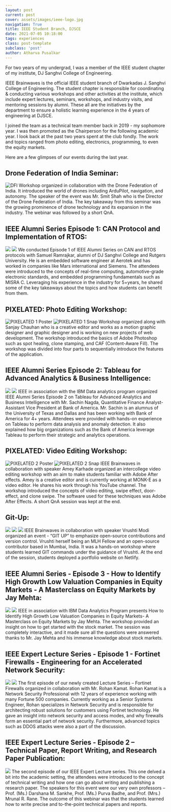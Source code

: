 ```yaml
---
layout: post
current: post
cover: assets/images/ieee-logo.jpg
navigation: True
title: IEEE Student Branch, DJSCE
date: 2021-07-05 10:18:00
tags: experiences
class: post-template
subclass: 'post'
author: Atharva Pusalkar
---
```


For two years of my undergrad, I was a member of the IEEE student chapter of my institute, DJ Sanghvi College of Engineering.

IEEE Brainwaves is the official IEEE student branch of Dwarkadas J. Sanghvi College of Engineering. The student chapter is responsible for coordinating & conducting various workshops and other activities at the institute, which include expert lectures, seminars, workshops, and industry visits, and mentoring sessions by alumni. These all are the initiatives by the department to ensure a holistic learning experience in the 4 years of engineering at DJSCE.

I joined the team as a technical team member back in 2019 - my sophomore year. I was then promoted as the Chairperson for the following academic year. I look back at the past two years spent at the club fondly. The work and topics ranged from photo editing, electronics, programming, to even the equity markets.

Here are a few glimpses of our events during the last year.

##	Drone Federation of India Seminar:
![DFI](assets/images/DFI_1.jpg)
Workshop organized in collaboration with the Drone Federation of India. It introduced the world of drones including ArduPilot, navigation, and autonomy. The speaker of the event was Mr. Smit Shah who is the Director of the Drone Federation of India. The key takeaway from this seminar was the growing prominence of drone technology and its expansion in the industry. The webinar was followed by a short QnA.

##	IEEE Alumni Series Episode 1: CAN Protocol and Implementation of RTOS:
<img src="assets/images/CAN_Protocol_Poster.png"/>
<img src="assets/images/CAN_Protocol_1.jpg"/>
We conducted Episode 1 of IEEE Alumni Series on CAN and RTOS protocols with Samuel Ramrajkar, alumni of DJ Sanghvi College and Rutgers University. He is an embedded software engineer at Aerotek and has worked in companies like Mars international and Siemens. The attendees were introduced to the concepts of real-time computing, automotive-grade electronic standards, and embedded programming fundamentals such as MISRA C.
Leveraging his experience in the industry for 5+years, he shared some of the key takeaways about the topics and how students can benefit from them.

##	PIXELATED: Photo Editing Workshop:
![PIXELATED 1 Poster](assets/images/PIXELATED_workshop1_poster.png)
![PIXELATED 1 Snap](assets/images/Pixelated1_0.jpg)
Workshop organized along with Sanjay Chauhan who is a creative editor and works as a motion graphic designer and graphic designer and is working on new projects of web development. The workshop introduced the basics of Adobe Photoshop such as spot healing, clone stamping, and CAF (Content-Aware Fill). The workshop was divided into four parts to sequentially introduce the features of the application.

##	IEEE Alumni Series Episode 2: Tableau for Advanced Analytics & Business Intelligence:
![](assets/images/Tableau_poster.png)
![](assets/images/Tableau_1.png)
IEEE in association with the IBM Data analytics program organized IEEE Alumni Series Episode 2 on Tableau for Advanced Analytics and Business Intelligence with Mr. Sachin Nagda, Quantitative Finance Analyst- Assistant Vice President at Bank of America. Mr. Sachin is an alumnus of the University of Texas and Dallas and has been working with Bank of America for 4+ years. Attendees were provided with hands-on experience on Tableau to perform data analysis and anomaly detection. It also explained how big organizations such as the Bank of America leverage Tableau to perform their strategic and analytics operations.

##	PIXELATED: Video Editing Workshop:
![PIXELATED 2 Poster](assets/images/PIXELATED_workshop2_poster.PNG)
![PIXELATED 2 Snap](assets/images/Pixelated2_0.jpg)
IEEE Brainwaves in collaboration with speaker Amey Karhade organized an intercollege video editing workshop with an aim to make students familiar with Adobe After effects. Amey is a creative editor and is currently working at MONK-E as a video editor. He shares his work through his YouTube channel. The workshop introduced the concepts of video editing, swipe effect, door-effect, and clone swipe. The software used for these techniques was Adobe After Effects. A short QnA session was kept at the end.

##	Git-Up:
![](assets/images/Gitup_poster.jpg)
![](assets/images/Gitup1.png)
![](assets/images/Gitup2.png)
IEEE Brainwaves in collaboration with speaker Vrushti Modi organized an event - “GIT UP” to emphasize open-source contributions and version control. Vrushti herself being an MLH Fellow and an open-source contributor based in Mumbai, India. It was a hands-on workshop where students learned GIT commands under the guidance of Vrushti. At the end of the session, students deployed a portfolio website on Netlify.

##	IEEE Alumni Series - Episode 3 - How to Identify High Growth Low Valuation Companies in Equity Markets - A Masterclass on Equity Markets by Jay Mehta:
![](assets/images/Equities_poster.jpg)
![](assets/images/Equities_2.jfif)
IEEE in association with IBM Data Analytics Program presents How to Identify High Growth Low Valuation Companies in Equity Markets- A Masterclass on Equity Markets by Jay Mehta. The workshop provided an insight on how to get started with the stock market. The session was completely interactive, and it made sure all the questions were answered thanks to Mr. Jay Mehta and his immense knowledge about stock markets.

##	IEEE Expert Lecture Series - Episode 1 - Fortinet Firewalls - Engineering for an Accelerated Network Security:
![](assets/images/Firewall_poster.jpg)
![](assets/images/)
The first episode of our newly created Lecture Series – Fortinet Firewalls organized in collaboration with Mr. Rohan Kamat. Rohan Kamat is a Network Security Professional with 12 years of experience working with many Fortune 500 companies. Currently working as a Senior Systems Engineer, Rohan specializes in Network Security and is responsible for architecting robust solutions for customers using Fortinet technology. He gave an insight into network security and access modes, and why firewalls form an essential part of network security. Furthermore, advanced topics such as DDOS attacks were also a part of the discussion.

##	IEEE Expert Lecture Series - Episode 2 – Technical Paper, Report Writing, and Research Paper Publication:
![](assets/images/techpaper.png)
The second episode of our IEEE Expert Lecture series. This one delved a bit into the academic setting, the attendees were introduced to the concept of technical writing and how one can go about writing and publishing a research paper. The speakers for this event were our very own professors – Prof. (Ms.) Darshana M. Sankhe, Prof. (Ms.) Purva Badhe, and Prof. (Mrs.) Mrunal R. Rane. The outcome of this webinar was that the students learned how to write precise and to-the-point technical papers and reports.

